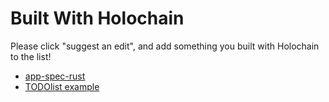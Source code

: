 # Built With Holochain

Please click "suggest an edit", and add something you built with Holochain to the list!

- [app-spec-rust](https://github.com/holochain/app-spec-rust)
- [TODOlist example](https://github.com/holochain/tasktaskic)

